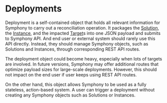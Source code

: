 # Deployments

Deployment is a self-contained object that holds all relevant information for Symphony to carry out a reconciliation operation. It packages the [Solution](./solution.md), the [Instance](./instance.md), and the impacted [Target](./target.md)s into one JSON payload and submits to Symphony API. And end user or external system should rarely use this API directly. Instead, they should manage Symphony objects, such as Solutions and Instances, through corresponding REST API routes. 

The deployment object could become heavy, especially when lots of targets are involved. In future versions, Symphony may offer additional routes that optimize payload sizes for large-scale deployments. However, this should not impact on the end user if user keeps using REST API routes. 

On the other hand, this object allows Symphony to be used as a fully stateless, action-based system. A user can trigger a deployment without creating any Symphony objects such as Solutions or Instances.  